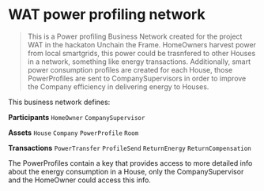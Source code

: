 # WAT power profiling network

> This is a Power profiling Business Network created for the project WAT in the hackaton Unchain the Frame. HomeOwners harvest power from local smartgrids, this power could be trasnfered to other Houses in a network, something like energy transactions. Additionally, smart power consumption profiles are created for each House, those PowerProfiles are sent to CompanySupervisors in order to improve the Company efficiency in delivering energy to Houses.

This business network defines:

**Participants**
`HomeOwner` `CompanySupervisor`

**Assets**
`House` `Company` `PowerProfile` `Room`

**Transactions**
`PowerTransfer` `ProfileSend` `ReturnEnergy` `ReturnCompensation` 

The PowerProfiles contain a key that provides access to more detailed info about the energy consumption in a House, only the CompanySupervisor and the HomeOwner could access this info.

